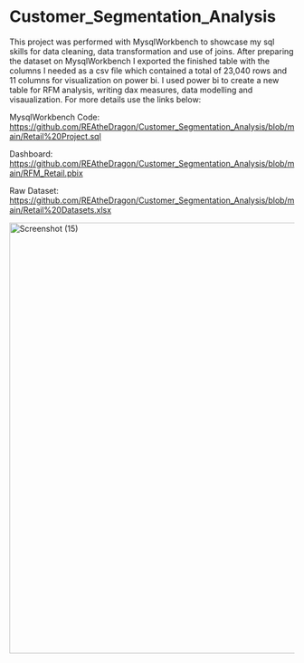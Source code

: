 # Customer_Segmentation_Analysis
This project was performed with MysqlWorkbench to showcase my sql skills for data cleaning, data transformation and use of joins. After preparing the dataset on MysqlWorkbench I exported the finished table with the columns I needed as a csv file which contained a total of 23,040 rows and 11 columns for visualization on power bi. I used power bi to create a new table for RFM analysis, writing dax measures, data modelling and visaualization. For more details use the links below:  

MysqlWorkbench Code: https://github.com/REAtheDragon/Customer_Segmentation_Analysis/blob/main/Retail%20Project.sql  

Dashboard: https://github.com/REAtheDragon/Customer_Segmentation_Analysis/blob/main/RFM_Retail.pbix  

Raw Dataset: https://github.com/REAtheDragon/Customer_Segmentation_Analysis/blob/main/Retail%20Datasets.xlsx  

<img width="1355" height="761" alt="Screenshot (15)" src="https://github.com/user-attachments/assets/98e1c31b-293b-491b-90fb-e89e4149f8e9" />




